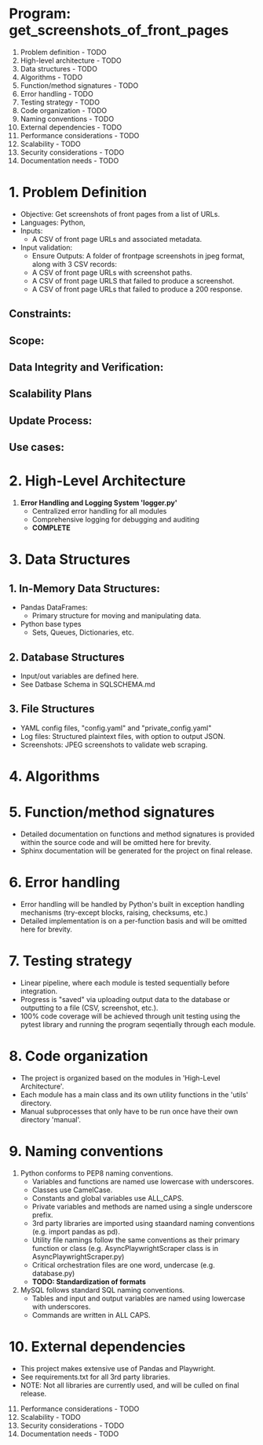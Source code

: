 
# Program: get_screenshots_of_front_pages

1. Problem definition - TODO
2. High-level architecture - TODO
3. Data structures - TODO
4. Algorithms - TODO
5. Function/method signatures - TODO
6. Error handling - TODO
7. Testing strategy - TODO
8. Code organization - TODO
9. Naming conventions - TODO
10. External dependencies - TODO
11. Performance considerations - TODO
12. Scalability - TODO
13. Security considerations - TODO
14. Documentation needs - TODO


# 1. Problem Definition

- Objective: Get screenshots of front pages from a list of URLs.
- Languages: Python, 
- Inputs: 
   - A CSV of front page URLs and associated metadata.
- Input validation:
   - Ensure
Outputs: A folder of frontpage screenshots in jpeg format, along with 3 CSV records:
   - A CSV of front page URLs with screenshot paths.
   - A CSV of front page URLS that failed to produce a screenshot.
   - A CSV of front page URLs that failed to produce a 200 response.

## Constraints:

## Scope:

## Data Integrity and Verification:

## Scalability Plans

## Update Process:

## Use cases:

# 2. High-Level Architecture

1. **Error Handling and Logging System 'logger.py'**
   - Centralized error handling for all modules
   - Comprehensive logging for debugging and auditing
   - **COMPLETE**



# 3. Data Structures
## 1. In-Memory Data Structures:
   - Pandas DataFrames:
      - Primary structure for moving and manipulating data.
   - Python base types
      - Sets, Queues, Dictionaries, etc.
## 2. Database Structures
   - Input/out variables are defined here.
   - See Datbase Schema in SQLSCHEMA.md
## 3. File Structures
   - YAML config files, "config.yaml" and "private_config.yaml"
   - Log files: Structured plaintext files, with option to output JSON.
   - Screenshots: JPEG screenshots to validate web scraping.


# 4. Algorithms

# 5. Function/method signatures
   - Detailed documentation on functions and method signatures is provided within the source code and will be omitted here for brevity.
   - Sphinx documentation will be generated for the project on final release.

# 6. Error handling
   - Error handling will be handled by Python's built in exception handling mechanisms (try-except blocks, raising, checksums, etc.)
   - Detailed implementation is on a per-function basis and will be omitted here for brevity.

# 7. Testing strategy
   - Linear pipeline, where each module is tested sequentially before integration.
   - Progress is "saved" via uploading output data to the database or outputting to a file (CSV, screenshot, etc.).
   - 100% code coverage will be achieved through unit testing using the pytest library and running the program seqentially through each module.

# 8. Code organization
   - The project is organized based on the modules in 'High-Level Architecture'.
   - Each module has a main class and its own utility functions in the 'utils' directory.
   - Manual subprocesses that only have to be run once have their own directory 'manual'.

# 9. Naming conventions
   1. Python conforms to PEP8 naming conventions.
      - Variables and functions are named use lowercase with underscores.
      - Classes use CamelCase.
      - Constants and global variables use ALL_CAPS.
      - Private variables and methods are named using a single underscore prefix.
      - 3rd party libraries are imported using staandard naming conventions (e.g. import pandas as pd).
      - Utility file namings follow the same conventions as their primary function or class (e.g. AsyncPlaywrightScraper class is in AsyncPlaywrightScraper.py)
      - Critical orchestration files are one word, undercase (e.g. database.py)
      - **TODO: Standardization of formats**
   2. MySQL follows standard SQL naming conventions.
      - Tables and input and output variables are named using lowercase with underscores.
      - Commands are written in ALL CAPS.


# 10. External dependencies
   - This project makes extensive use of Pandas and Playwright.
   - See requirements.txt for all 3rd party libraries.
   - NOTE: Not all libraries are currently used, and will be culled on final release.


11. Performance considerations - TODO
12. Scalability - TODO
13. Security considerations - TODO
14. Documentation needs - TODO